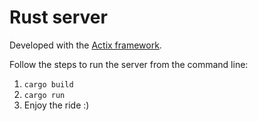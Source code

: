 # Rust server

Developed with the [Actix framework](https://actix.rs/docs/getting-started/).

Follow the steps to run the server from the command line:

1. `cargo build`
2. `cargo run`
3. Enjoy the ride :)
